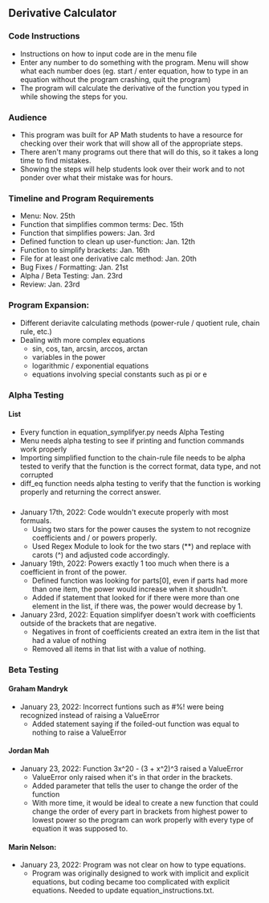 ## Derivative Calculator

### Code Instructions
- Instructions on how to input code are in the menu file
- Enter any number to do something with the program. Menu will show what each number does (eg. start / enter equation, how to type in an equation without the program crashing, quit the program)
- The program will calculate the derivative of the function you typed in while showing the steps for you.

### Audience
- This program was built for AP Math students to have a resource for checking over their work that will show all of the appropriate steps.
- There aren't many programs out there that will do this, so it takes a long time to find mistakes.
- Showing the steps will help students look over their work and to not ponder over what their mistake was for hours.

### Timeline and Program Requirements
- Menu: Nov. 25th
- Function that simplifies common terms: Dec. 15th
- Function that simplifies powers: Jan. 3rd
- Defined function to clean up user-function: Jan. 12th
- Function to simplify brackets: Jan. 16th
- File for at least one derivative calc method: Jan. 20th
- Bug Fixes / Formatting: Jan. 21st
- Alpha / Beta Testing: Jan. 23rd
- Review: Jan. 23rd
### Program Expansion:
- Different deriavite calculating methods (power-rule / quotient rule, chain rule, etc.)
- Dealing with more complex equations
    - sin, cos, tan, arcsin, arccos, arctan
    - variables in the power
    - logarithmic / exponential equations
    - equations involving special constants such as pi or e

### Alpha Testing

#### List
- Every function in equation_symplifyer.py needs Alpha Testing
- Menu needs alpha testing to see if printing and function commands work properly
- Importing simplified function to the chain-rule file needs to be alpha tested to verify that the function is the correct format, data type, and not corrupted
- diff_eq function needs alpha testing to verify that the function is working properly and returning the correct answer.

### 
- January 17th, 2022: Code wouldn't execute properly with most formuals.
    - Using two stars for the power causes the system to not recognize coefficients and / or powers properly.
    - Used Regex Module to look for the two stars (\*\*) and replace with carots (^) and adjusted code accordingly.
- January 19th, 2022: Powers exactly 1 too much when there is a coefficient in front of the power.
    - Defined function was looking for parts\[0], even if parts had more than one item, the power would increase when it shoudln't.
    - Added if statement that looked for if there were more than one element in the list, if there was, the power would decrease by 1.
- January 23rd, 2022: Equation simplifyer doesn't work with coefficients outside of the brackets that are negative.
    - Negatives in front of coefficients created an extra item in the list that had a value of nothing
    - Removed all items in that list with a value of nothing.
### Beta Testing

#### Graham Mandryk
- January 23, 2022: Incorrect funtions such as #%! were being recognized instead of raising a ValueError
    - Added statement saying if the foiled-out function was equal to nothing to raise a ValueError

#### Jordan Mah
- January 23, 2022: Function 3x^20 - (3 + x^2)^3 raised a ValueError
    - ValueError only raised when it's in that order in the brackets.
    - Added parameter that tells the user to change the order of the function
    - With more time, it would be ideal to create a new function that could change the order of every part in brackets from highest power to lowest power so the program can work properly with every type of equation it was supposed to.

#### Marin Nelson:
- January 23, 2022: Program was not clear on how to type equations.
    - Program was originally designed to work with implicit and explicit equations, but coding became too complicated with explicit equations. Needed to update equation_instructions.txt.